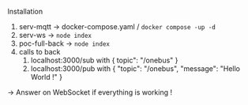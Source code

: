 Installation

1. serv-mqtt -> docker-compose.yaml / `docker compose -up -d`
2. serv-ws -> `node index`
3. poc-full-back -> `node index`
4. calls to back
	1. localhost:3000/sub with { topic": "/onebus" }
	2. localhost:3000/pub with { "topic": "/onebus", "message": "Hello World !" }

-> Answer on WebSocket if everything is working !